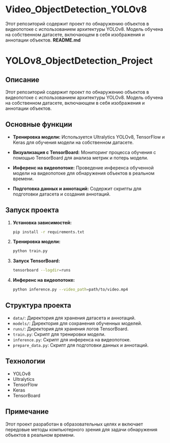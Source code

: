 # Video_ObjectDetection_YOLOv8
Этот репозиторий содержит проект по обнаружению объектов в видеопотоке с использованием архитектуры YOLOv8. Модель обучена на собственном датасете, включающем в себя изображения и аннотации объектов.
**README.md**

# YOLOv8_ObjectDetection_Project

## Описание

Этот репозиторий содержит проект по обнаружению объектов в видеопотоке с использованием архитектуры YOLOv8. Модель обучена на собственном датасете, включающем в себя изображения и аннотации объектов.

## Основные функции

- **Тренировка модели:** Используется Ultralytics YOLOv8, TensorFlow и Keras для обучения модели на собственном датасете.
  
- **Визуализация с TensorBoard:** Мониторинг процесса обучения с помощью TensorBoard для анализа метрик и потерь модели.

- **Инференс на видеопотоке:** Проведение инференса обученной модели на видеопотоке для обнаружения объектов в реальном времени.

- **Подготовка данных и аннотаций:** Содержит скрипты для подготовки датасета и создания аннотаций.

## Запуск проекта

1. **Установка зависимостей:**
   ```bash
   pip install -r requirements.txt
   ```

2. **Тренировка модели:**
   ```bash
   python train.py
   ```

3. **Запуск TensorBoard:**
   ```bash
   tensorboard --logdir=runs
   ```

4. **Инференс на видеопотоке:**
   ```bash
   python inference.py --video_path=path/to/video.mp4
   ```

## Структура проекта

- `data/`: Директория для хранения датасета и аннотаций.
- `models/`: Директория для сохранения обученных моделей.
- `runs/`: Директория для хранения логов TensorBoard.
- `train.py`: Скрипт для тренировки модели.
- `inference.py`: Скрипт для инференса на видеопотоке.
- `prepare_data.py`: Скрипт для подготовки данных и аннотаций.

## Технологии

- YOLOv8
- Ultralytics
- TensorFlow
- Keras
- TensorBoard

## Примечание

Этот проект разработан в образовательных целях и включает передовые методы компьютерного зрения для задачи обнаружения объектов в реальном времени.
